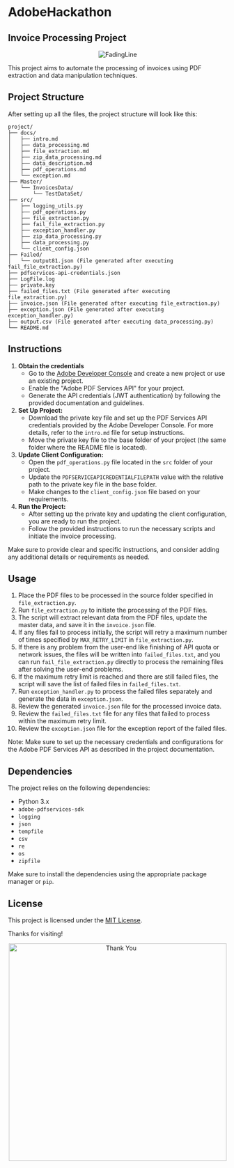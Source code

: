 # AdobeHackathon
## Invoice Processing Project

<p align="center">
  <img src="https://user-images.githubusercontent.com/74038190/212284100-561aa473-3905-4a80-b561-0d28506553ee.gif" alt="FadingLine">
</p>

This project aims to automate the processing of invoices using PDF extraction and data manipulation techniques.

## Project Structure

After setting up all the files, the project structure will look like this:

```
project/
├── docs/
│   ├── intro.md
│   ├── data_processing.md
│   ├── file_extraction.md
│   ├── zip_data_processing.md
│   ├── data_description.md
│   ├── pdf_operations.md
│   └── exception.md
├── Master/
│   └── InvoicesData/
│       └── TestDataSet/
├── src/
│   ├── logging_utils.py
│   ├── pdf_operations.py
│   ├── file_extraction.py
│   ├── fail_file_extraction.py
│   ├── exception_handler.py
│   ├── zip_data_processing.py
│   ├── data_processing.py
│   └── client_config.json
├── Failed/
│   └── output81.json (File generated after executing fail_file_extraction.py)
├── pdfservices-api-credentials.json
├── LogFile.log
├── private.key
├── failed_files.txt (File generated after executing file_extraction.py)
├── invoice.json (File generated after executing file_extraction.py)
├── exception.json (File generated after executing exception_handler.py)
├── output.csv (File generated after executing data_processing.py)
└── README.md
```

## Instructions
1. **Obtain the credentials**
   - Go to the [Adobe Developer Console](https://console.adobe.io/) and create a new project or use an existing project.
   - Enable the "Adobe PDF Services API" for your project.
   - Generate the API credentials (JWT authentication) by following the provided documentation and guidelines.
2. **Set Up Project:**
   - Download the private key file and set up the PDF Services API credentials provided by the Adobe Developer Console. For more details, refer to the `intro.md` file for setup instructions.
   - Move the private key file to the base folder of your project (the same folder where the README file is located).
3. **Update Client Configuration:**
   - Open the `pdf_operations.py` file located in the `src` folder of your project.
   - Update the `PDFSERVICEAPICREDENTIALFILEPATH` value with the relative path to the private key file in the base folder.
   - Make changes to the `client_config.json` file based on your requirements.
4. **Run the Project:**
   - After setting up the private key and updating the client configuration, you are ready to run the project.
   - Follow the provided instructions to run the necessary scripts and initiate the invoice processing.

Make sure to provide clear and specific instructions, and consider adding any additional details or requirements as needed.

## Usage

1. Place the PDF files to be processed in the source folder specified in `file_extraction.py`.
2. Run `file_extraction.py` to initiate the processing of the PDF files.
3. The script will extract relevant data from the PDF files, update the master data, and save it in the `invoice.json` file.
4. If any files fail to process initially, the script will retry a maximum number of times specified by `MAX_RETRY_LIMIT` in `file_extraction.py`.
5. If there is any problem from the user-end like finishing of API quota or network issues, the files will be written into `failed_files.txt`, and you can run `fail_file_extraction.py` directly to process the remaining files after solving the user-end problems.
6. If the maximum retry limit is reached and there are still failed files, the script will save the list of failed files in `failed_files.txt`.
7. Run `exception_handler.py` to process the failed files separately and generate the data in `exception.json`.
8. Review the generated `invoice.json` file for the processed invoice data.
9. Review the `failed_files.txt` file for any files that failed to process within the maximum retry limit.
10. Review the `exception.json` file for the exception report of the failed files.

Note: Make sure to set up the necessary credentials and configurations for the Adobe PDF Services API as described in the project documentation.

## Dependencies

The project relies on the following dependencies:

- Python 3.x
- `adobe-pdfservices-sdk`
- `logging`
- `json`
- `tempfile`
- `csv`
- `re`
- `os`
- `zipfile`

Make sure to install the dependencies using the appropriate package manager or `pip`.

## License

This project is licensed under the [MIT License](LICENSE).

Thanks for visiting!

<p align="center">
  <img src="https://user-images.githubusercontent.com/74038190/212741999-016fddbd-617a-4448-8042-0ecf907aea25.gif" alt="Thank You" height="500">
</p>

